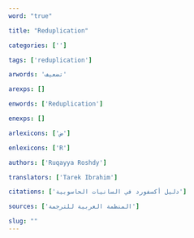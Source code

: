 ```yaml
---
word: "true"

title: "Reduplication"

categories: ['']

tags: ['reduplication']

arwords: 'تضعيف'

arexps: []

enwords: ['Reduplication']

enexps: []

arlexicons: ['ض']

enlexicons: ['R']

authors: ['Ruqayya Roshdy']

translators: ['Tarek Ibrahim']

citations: ['دليل أكسفورد في السانيات الحاسوبية']

sources: ['المنظمة العربية للترجمة']

slug: ""
---
```

